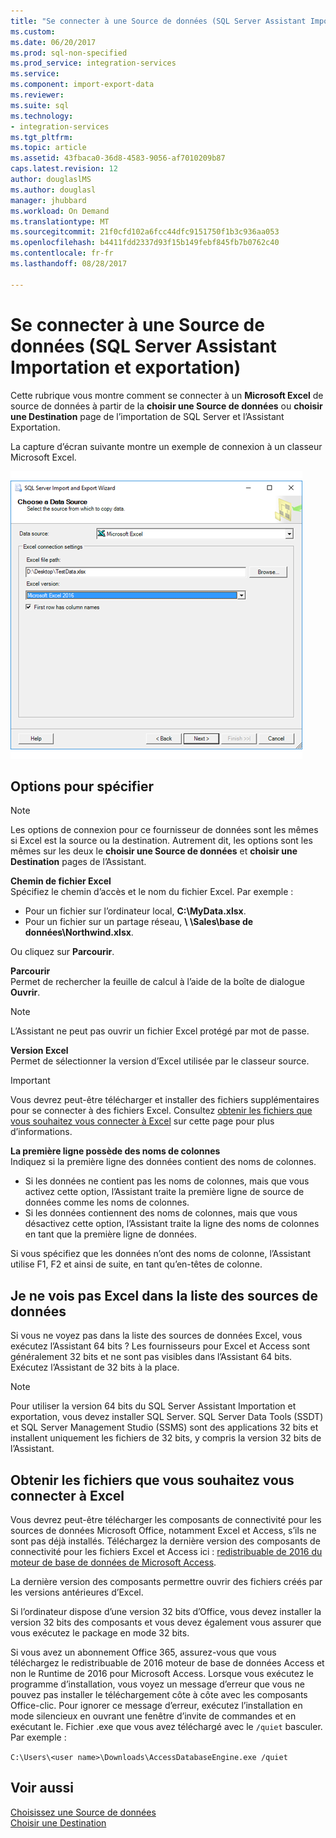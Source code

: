 ```yaml
---
title: "Se connecter à une Source de données (SQL Server Assistant Importation et exportation) | Documents Microsoft"
ms.custom: 
ms.date: 06/20/2017
ms.prod: sql-non-specified
ms.prod_service: integration-services
ms.service: 
ms.component: import-export-data
ms.reviewer: 
ms.suite: sql
ms.technology:
- integration-services
ms.tgt_pltfrm: 
ms.topic: article
ms.assetid: 43fbaca0-36d8-4583-9056-af7010209b87
caps.latest.revision: 12
author: douglaslMS
ms.author: douglasl
manager: jhubbard
ms.workload: On Demand
ms.translationtype: MT
ms.sourcegitcommit: 21f0cfd102a6fcc44dfc9151750f1b3c936aa053
ms.openlocfilehash: b4411fdd2337d93f15b149febf845fb7b0762c40
ms.contentlocale: fr-fr
ms.lasthandoff: 08/28/2017

---
```

# <a name="connect-to-an-excel-data-source-sql-server-import-and-export-wizard"></a>Se connecter à une Source de données (SQL Server Assistant Importation et exportation)
Cette rubrique vous montre comment se connecter à un **Microsoft Excel** de source de données à partir de la **choisir une Source de données** ou **choisir une Destination** page de l’importation de SQL Server et l’Assistant Exportation.

La capture d’écran suivante montre un exemple de connexion à un classeur Microsoft Excel.

![Connexion à Excel](../../integration-services/import-export-data/media/excel-connection.png) 

## <a name="options-to-specify"></a>Options pour spécifier

> [!NOTE]
> Les options de connexion pour ce fournisseur de données sont les mêmes si Excel est la source ou la destination. Autrement dit, les options sont les mêmes sur les deux le **choisir une Source de données** et **choisir une Destination** pages de l’Assistant.

**Chemin de fichier Excel**  
 Spécifiez le chemin d’accès et le nom du fichier Excel. Par exemple :
-   Pour un fichier sur l’ordinateur local, **C:\\MyData.xlsx**.
-   Pour un fichier sur un partage réseau,  **\\ \\Sales\\base de données\\Northwind.xlsx**.

Ou cliquez sur **Parcourir**.  
  
 **Parcourir**  
 Permet de rechercher la feuille de calcul à l’aide de la boîte de dialogue **Ouvrir**.  

> [!NOTE]
> L’Assistant ne peut pas ouvrir un fichier Excel protégé par mot de passe.

 **Version Excel**  
Permet de sélectionner la version d’Excel utilisée par le classeur source.

> [!IMPORTANT]
> Vous devrez peut-être télécharger et installer des fichiers supplémentaires pour se connecter à des fichiers Excel. Consultez [obtenir les fichiers que vous souhaitez vous connecter à Excel](#officeDownloads) sur cette page pour plus d’informations.

**La première ligne possède des noms de colonnes**  
Indiquez si la première ligne des données contient des noms de colonnes.
-   Si les données ne contient pas les noms de colonnes, mais que vous activez cette option, l’Assistant traite la première ligne de source de données comme les noms de colonnes.
-   Si les données contiennent des noms de colonnes, mais que vous désactivez cette option, l’Assistant traite la ligne des noms de colonnes en tant que la première ligne de données.

Si vous spécifiez que les données n’ont des noms de colonne, l’Assistant utilise F1, F2 et ainsi de suite, en tant qu’en-têtes de colonne.

## <a name="i-dont-see-excel-in-the-list-of-data-sources"></a>Je ne vois pas Excel dans la liste des sources de données
Si vous ne voyez pas dans la liste des sources de données Excel, vous exécutez l’Assistant 64 bits ? Les fournisseurs pour Excel et Access sont généralement 32 bits et ne sont pas visibles dans l’Assistant 64 bits. Exécutez l’Assistant de 32 bits à la place.

> [!NOTE]
> Pour utiliser la version 64 bits du SQL Server Assistant Importation et exportation, vous devez installer SQL Server. SQL Server Data Tools (SSDT) et SQL Server Management Studio (SSMS) sont des applications 32 bits et installent uniquement les fichiers de 32 bits, y compris la version 32 bits de l’Assistant.

## <a name="officeDownloads"></a>Obtenir les fichiers que vous souhaitez vous connecter à Excel  
Vous devrez peut-être télécharger les composants de connectivité pour les sources de données Microsoft Office, notamment Excel et Access, s’ils ne sont pas déjà installés. Téléchargez la dernière version des composants de connectivité pour les fichiers Excel et Access ici : [redistribuable de 2016 du moteur de base de données de Microsoft Access](https://www.microsoft.com/download/details.aspx?id=54920).
  
La dernière version des composants permettre ouvrir des fichiers créés par les versions antérieures d’Excel.

Si l’ordinateur dispose d’une version 32 bits d’Office, vous devez installer la version 32 bits des composants et vous devez également vous assurer que vous exécutez le package en mode 32 bits.

Si vous avez un abonnement Office 365, assurez-vous que vous téléchargez le redistribuable de 2016 moteur de base de données Access et non le Runtime de 2016 pour Microsoft Access. Lorsque vous exécutez le programme d’installation, vous voyez un message d’erreur que vous ne pouvez pas installer le téléchargement côte à côte avec les composants Office-clic. Pour ignorer ce message d’erreur, exécutez l’installation en mode silencieux en ouvrant une fenêtre d’invite de commandes et en exécutant le. Fichier .exe que vous avez téléchargé avec le `/quiet` basculer. Par exemple :

`C:\Users\<user name>\Downloads\AccessDatabaseEngine.exe /quiet`

## <a name="see-also"></a>Voir aussi
[Choisissez une Source de données](../../integration-services/import-export-data/choose-a-data-source-sql-server-import-and-export-wizard.md)  
[Choisir une Destination](../../integration-services/import-export-data/choose-a-destination-sql-server-import-and-export-wizard.md)



